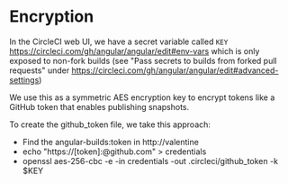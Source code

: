 # Encryption

In the CircleCI web UI, we have a secret variable called `KEY`
https://circleci.com/gh/angular/angular/edit#env-vars
which is only exposed to non-fork builds
(see "Pass secrets to builds from forked pull requests" under
https://circleci.com/gh/angular/angular/edit#advanced-settings)

We use this as a symmetric AES encryption key to encrypt tokens like
a GitHub token that enables publishing snapshots.

To create the github_token file, we take this approach:
- Find the angular-builds:token in http://valentine
- echo "https://[token]:@github.com" > credentials
- openssl aes-256-cbc -e -in credentials -out .circleci/github_token -k $KEY
